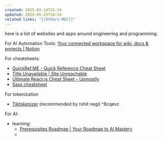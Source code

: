 ```yaml
---
created: 2025-02-14T21:54
updated: 2025-05-25T18:24
related-links: "[[Others-MOC]]"
---
```

here is a list of websites and apps around engineering and programming.

For AI Automation Tools: [Your connected workspace for wiki, docs & projects \| Notion](https://nathanhodgson.notion.site/Automations-15ddef00ae6381a4ab18e60bbff455e1)

For cheatsheets: 
- [QuickRef.ME - Quick Reference Cheat Sheet](https://quickref.me/)
- [Title Unavailable \| Site Unreachable](https://cheatography.com/)
- [Ultimate React.js Cheat Sheet - Upmostly](https://upmostly.com/ultimate-reactjs-cheat-sheet)
- [Sass cheatsheet](https://devhints.io/sass)

For tokenization
- [Tiktokenizer](https://tiktokenizer.vercel.app/) (recommended by rohit negi) ^8cqevc

For AI:
- learning:
	- [Prerequisites Roadmap \| Your Roadmap to AI Mastery](https://www.mldl.study/prerequisites)
	- 